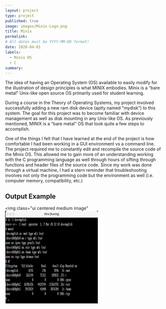 ```yaml
---
layout: project
type: project
published: true
image: images/Minix-Logo.png
title: Minix
permalink: 
# All dates must be YYYY-MM-DD format!
date: 2020-04-01
labels:
  - Minix OS
  - C
summary: 
---
```

The idea of having an Operating System (OS) available to easily modify for the illustration of design principles is what MINIX embodies.  Minix is a “bare metal” Unix-like open source OS primarily used for student learning.  

During a course in the Theory of Operating Systems, my project involved successfully adding a new ram disk device (aptly named “mydisk”) to this system.  The goal for this project was to become familiar with device management as well as disk mounting in any Unix-like OS.  As previously mentioned, MINIX is a “bare metal” OS that took quite a few steps to accomplish. 

One of the things I felt that I have learned at the end of the project is how comfortable I had been working in a GUI environment vs a command line.  The project required me to constantly edit and recompile the source code of the Minix OS.  This allowed me to  gain more of an understanding working with the C programming language as well through hours of sifting through functions and header files of the source code.  Since my work was done through a virtual machine, I had a stern reminder that troubleshooting involves not only the programming code but the environment as well (i.e. computer memory, compatibility, etc.)

## Output Example

 <img class="ui centered medium image"<img class="ui medium right floated rounded image" src="../images/Minix.png">

